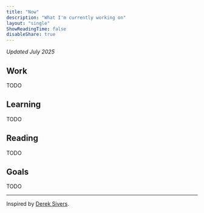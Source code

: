 ```yaml
---
title: "Now"
description: "What I'm currently working on"
layout: "single"
ShowReadingTime: false
disableShare: true
---
```


_Updated July 2025_

## Work

TODO

## Learning

TODO

## Reading

TODO

## Goals

TODO

---

Inspired by [Derek Sivers](https://nownownow.com/about).
